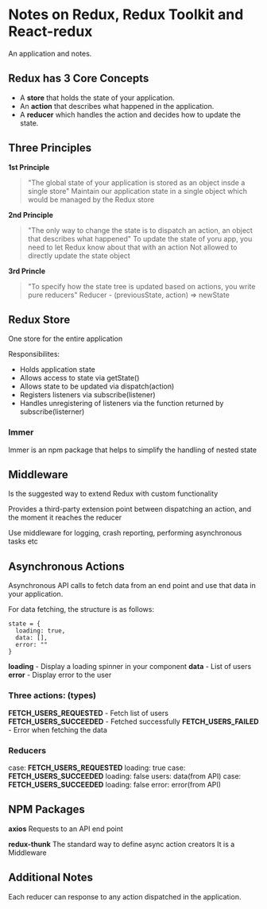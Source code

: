 # Notes on Redux, Redux Toolkit and React-redux
An application and notes.
## Redux has 3 Core Concepts
- A **store** that holds the state of your application.
- An **action** that describes what happened in the application.
- A **reducer** which handles the action and decides how to update the state.

## Three Principles
__1st Principle__
> "The global state of your application is stored as an object insde a single store"
Maintain our application state in a single object which would be managed by the Redux store

__2nd Principle__
> "The only way to change the state is to dispatch an action, an object that describes what happened"
To update the state of yoru app, you need to let Redux know about that with an action
Not allowed to directly update the state object

__3rd Princle__
> "To specify how the state tree is updated based on actions, you write pure reducers"
Reducer - (previousState, action) => newState

## Redux Store
One store for the entire application

Responsibilites:
- Holds application state
- Allows access to state via getState()
- Allows state to be updated via dispatch(action)
- Registers listeners via subscribe(listener)
- Handles unregistering of listeners via the function returned by subscribe(listerner)

### Immer
Immer is an npm package that helps to simplify the handling of nested state

## Middleware
Is the suggested way to extend Redux with custom functionality

Provides a third-party extension point between dispatching an action, and the moment it reaches the reducer

Use middleware for logging, crash reporting, performing asynchronous tasks etc

## Asynchronous Actions
Asynchronous API calls to fetch data from an end point and use that data in your application.

For data fetching, the structure is as follows:

```
state = {
  loading: true,
  data: [],
  error: ""
}
```

**loading** - Display a loading spinner in your component
**data** - List of users
**error** - Display error to the user

### Three actions: (types)
**FETCH_USERS_REQUESTED** - Fetch list of users
**FETCH_USERS_SUCCEEDED** - Fetched successfully
**FETCH_USERS_FAILED** - Error when fetching the data

### Reducers
case: **FETCH_USERS_REQUESTED**
loading: true
case: **FETCH_USERS_SUCCEEDED**
loading: false
users: data(from API)
case: **FETCH_USERS_SUCCEEDED**
loading: false
error: error(from API)

## NPM Packages
**axios**
Requests to an API end point

**redux-thunk**
The standard way to define async action creators
It is a Middleware

## Additional Notes
Each reducer can response to any action dispatched in the application.